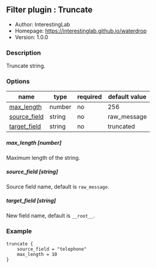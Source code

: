 ## Filter plugin : Truncate

* Author: InterestingLab
* Homepage: https://interestinglab.github.io/waterdrop
* Version: 1.0.0

### Description

Truncate string.

### Options

| name | type | required | default value |
| --- | --- | --- | --- |
| [max_length](#max_length-number) | number | no | 256 |
| [source_field](#source_field-string) | string | no | raw_message |
| [target_field](#target_field-string) | string | no | truncated |

##### max_length [number]

Maximum length of the string.

##### source_field [string]

Source field name, default is `raw_message`.

##### target_field [string]

New field name, default is `__root__`.

### Example

```
truncate {
    source_field = "telephone"
    max_length = 10
}
```
